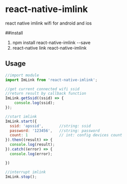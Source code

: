 # react-native-imlink

react native imlink wifi for android and ios

##install
1. npm install react-native-imlink --save
2. react-native link react-native-imlink

## Usage

``` javascript
//import module
import ImLink from 'react-native-imlink';

//get current connected wifi ssid
//return result by callback function
ImLink.getSsid((ssid) => {
	console.log(ssid);
});

//start imlink
ImLink.start({
  ssid: 'apssid',       //string: ssid
  password: '123456',   //string: password
  count: 1              // int: config devices count
}).then((result) => {
  console.log(result);
}).catch((error) => {
  console.log(error);

})

//interrupt imlink
ImLink.stop();

```

